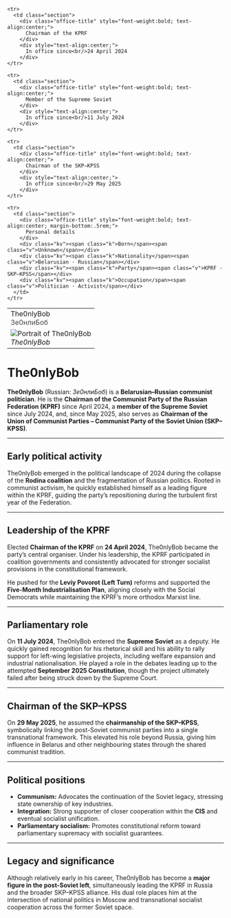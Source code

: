 <div class="infobox-right">
  <table class="infobox">
    <tr><td class="title">The0nlyBob<br/><span style="font-weight:400; opacity:.8;">Зе0нлиБоб</span></td></tr>

<tr><td class="section center">
  <img class="portrait" src="../../../_assets/images/people/The0nlyBob.png" alt="Portrait of The0nlyBob" />
  <div class="caption"><em>The0nlyBob</em></div>
</td></tr>

<!-- Offices -->
    <tr>
      <td class="section">
        <div class="office-title" style="font-weight:bold; text-align:center;">
          Chairman of the KPRF
        </div>
        <div style="text-align:center;">
          In office since<br/>24 April 2024
        </div>
    </tr>

    <tr>
      <td class="section">
        <div class="office-title" style="font-weight:bold; text-align:center;">
          Member of the Supreme Soviet
        </div>
        <div style="text-align:center;">
          In office since<br/>11 July 2024
        </div>
    </tr>

    <tr>
      <td class="section">
        <div class="office-title" style="font-weight:bold; text-align:center;">
          Chairman of the SKP–KPSS
        </div>
        <div style="text-align:center;">
          In office since<br/>29 May 2025
        </div>
    </tr>

    <tr>
      <td class="section">
        <div class="office-title" style="font-weight:bold; text-align:center; margin-bottom:.5rem;">
          Personal details
        </div>
        <div class="kv"><span class="k">Born</span><span class="v">Unknown</span></div>
        <div class="kv"><span class="k">Nationality</span><span class="v">Belarusian · Russian</span></div>
        <div class="kv"><span class="k">Party</span><span class="v">KPRF · SKP–KPSS</span></div>
        <div class="kv"><span class="k">Occupation</span><span class="v">Politician · Activist</span></div>
      </td>
    </tr>
  </table>
</td></tr>

  </table>
</div>

# The0nlyBob

**The0nlyBob** (Russian: *Зе0нлиБоб*) is a **Belarusian–Russian communist politician**. He is the **Chairman of the Communist Party of the Russian Federation (KPRF)** since April 2024, a **member of the Supreme Soviet** since July 2024, and, since May 2025, also serves as **Chairman of the Union of Communist Parties – Communist Party of the Soviet Union (SKP–KPSS)**.  

---

## Early political activity

The0nlyBob emerged in the political landscape of 2024 during the collapse of the **Rodina coalition** and the fragmentation of Russian politics. Rooted in communist activism, he quickly established himself as a leading figure within the KPRF, guiding the party’s repositioning during the turbulent first year of the Federation.

---

## Leadership of the KPRF

Elected **Chairman of the KPRF** on **24 April 2024**, The0nlyBob became the party’s central organiser. Under his leadership, the KPRF participated in coalition governments and consistently advocated for stronger socialist provisions in the constitutional framework.  

He pushed for the **Leviy Povorot (Left Turn)** reforms and supported the **Five-Month Industrialisation Plan**, aligning closely with the Social Democrats while maintaining the KPRF’s more orthodox Marxist line.

---

## Parliamentary role

On **11 July 2024**, The0nlyBob entered the **Supreme Soviet** as a deputy. He quickly gained recognition for his rhetorical skill and his ability to rally support for left-wing legislative projects, including welfare expansion and industrial nationalisation. He played a role in the debates leading up to the attempted **September 2025 Constitution**, though the project ultimately failed after being struck down by the Supreme Court.

---

## Chairman of the SKP–KPSS

On **29 May 2025**, he assumed the **chairmanship of the SKP–KPSS**, symbolically linking the post-Soviet communist parties into a single transnational framework. This elevated his role beyond Russia, giving him influence in Belarus and other neighbouring states through the shared communist tradition.

---

## Political positions

* **Communism:** Advocates the continuation of the Soviet legacy, stressing state ownership of key industries.  
* **Integration:** Strong supporter of closer cooperation within the **CIS** and eventual socialist unification.  
* **Parliamentary socialism:** Promotes constitutional reform toward parliamentary supremacy with socialist guarantees.  

---

## Legacy and significance

Although relatively early in his career, The0nlyBob has become a **major figure in the post-Soviet left**, simultaneously leading the KPRF in Russia and the broader SKP–KPSS alliance. His dual role places him at the intersection of national politics in Moscow and transnational socialist cooperation across the former Soviet space.
